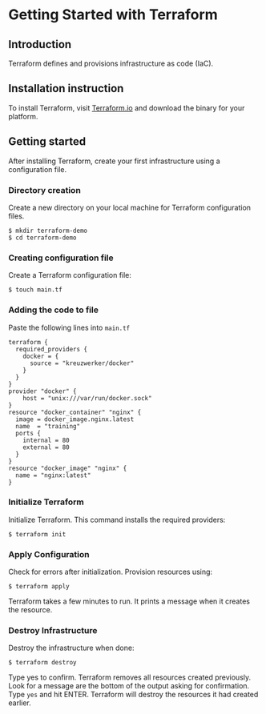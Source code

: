 # Getting Started with Terraform

## Introduction
Terraform defines and provisions infrastructure as code (IaC). 

## Installation instruction
To install Terraform, visit [Terraform.io](https://developer.hashicorp.com/terraform) and download the binary for your platform.

## Getting started
After installing Terraform, create your first infrastructure using a configuration file.

### Directory creation
Create a new directory on your local machine for Terraform configuration files.

```shell
$ mkdir terraform-demo
$ cd terraform-demo
```

### Creating configuration file
Create a Terraform configuration file:

```shell
$ touch main.tf
```

### Adding the code to file
Paste the following lines into ```main.tf``` 

```hcl
terraform {
  required_providers {
    docker = {
      source = "kreuzwerker/docker"
    }
  }
}
provider "docker" {
    host = "unix:///var/run/docker.sock"
}
resource "docker_container" "nginx" {
  image = docker_image.nginx.latest
  name  = "training"
  ports {
    internal = 80
    external = 80
  }
}
resource "docker_image" "nginx" {
  name = "nginx:latest"
}
```
### Initialize Terraform
Initialize Terraform. This command installs the required providers:

```shell
$ terraform init
```

### Apply Configuration
Check for errors after initialization. Provision resources using:

```shell
$ terraform apply
```

Terraform takes a few minutes to run. It prints a message when it creates the resource.
### Destroy Infrastructure
Destroy the infrastructure when done:

```shell
$ terraform destroy
```
Type yes to confirm. Terraform removes all resources created previously.
Look for a message are the bottom of the output asking for confirmation. Type `yes` and hit ENTER. Terraform will destroy the resources it had created earlier.
